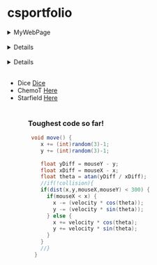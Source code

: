 # csportfolio

<details><summary>MyWebPage</summary>
      <p>This is a <a href="https://schlegelo.github.io/testPage/dogPage2/">Website<a/> I created, using html, about my dog </p>
</details>
<br>
    
 <details><summary>Lightning</summary>
      <p>I used the random and line methods along with a loop to create <a href="https://schlegelo.github.io/lightning2/">Lightning<a/>       </p>
 </details>
 <br>
       
 <details><summary>Dice</summary>
      <p>I created <a href="https://schlegelo.github.io/dice3/">Dice<a/> objects that stored a random value from 1 to 6 and used a              nested for loop to make a grid of them</p>
 </details>
 <br>



<ul>
 
  <li> Dice <a href="https://schlegelo.github.io/dice3/">Dice<a/>
  <li> ChemoT <a href="https://schlegelo.github.io/chemotaxis4/">Here<a/>
  <li> Starfield <a href="https://schlegelo.github.io/starfield5/">Here<a/>
<ul/>
<br>
    

### Toughest code so far!
```Java
 void move() {
    x += (int)random(3)-1;
    y += (int)random(3)-1;
    
    float yDiff = mouseY - y;
    float xDiff = mouseX - x;       
    float theta = atan(yDiff / xDiff);
    //if(!collision){
    if(dist(x,y,mouseX,mouseY) < 300) {
      if(mouseX < x) {
        x -= (velocity * cos(theta));
        y -= (velocity * sin(theta));
      } else {
        x += velocity * cos(theta);
        y += velocity * sin(theta);    
      }
    }
    //}
  }
  ```
